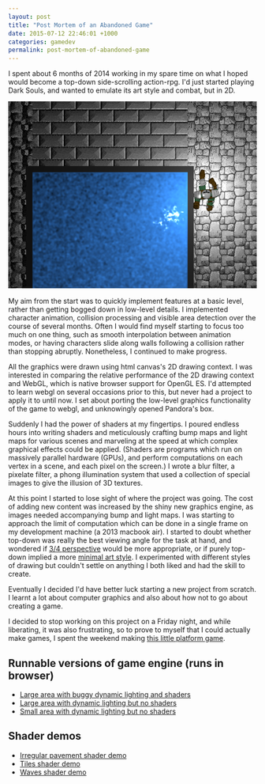 ```yaml
---
layout: post
title: "Post Mortem of an Abandoned Game"
date: 2015-07-12 22:46:01 +1000
categories: gamedev
permalink: post-mortem-of-abandoned-game
---
```


I spent about 6 months of 2014 working in my spare time 
on what I hoped would become a top-down
side-scrolling action-rpg. I'd just started playing Dark Souls,
and wanted to emulate its art style and combat, but in 2D.

![screenshot](/images/post-mortem-of-abandoned-game/screenshot.png)

My aim from the start was to quickly implement features at a basic level, rather than getting bogged down in low-level details.
I implemented character animation, collision processing
and visible area detection over the course of several months. Often I would find myself starting to focus too much on one thing,
such as smooth interpolation between animation modes, or having characters slide along walls following a collision rather than
stopping abruptly. Nonetheless, I continued to make progress.

All the graphics were drawn using html canvas's 2D drawing context. I was interested in comparing the relative performance of 
the 2D drawing context and WebGL, which is native browser support for OpenGL ES.
I'd attempted to learn webgl on several occasions prior to this, but never had a project to apply it to until now.
I set about porting the low-level graphics functionality of the game to webgl, and unknowingly opened Pandora's box.

Suddenly I had the power of shaders at my fingertips. I poured endless hours into writing shaders and meticulously crafting
bump maps and light maps for various scenes and marveling at the speed at which complex graphical effects could be applied.
(Shaders are programs which run on massively parallel hardware (GPUs), and perform computations on each vertex in a scene, and
each pixel on the screen.) I wrote a blur filter, a pixelate filter, a phong illumination system that used a collection of
special images to give the illusion of 3D textures.

At this point I started to lose sight of where the project was going. The cost of adding new content was increased by the shiny new graphics
engine, as images needed accompanying bump and light maps. I was starting to approach the limit of computation which can be done
in a single frame on my development machine (a 2013 macbook air). I started to doubt whether top-down was really the best viewing angle for
the task at hand, and wondered if [3/4 perspective](/images/post-mortem-of-abandoned-game/lttp.jpg) would be more appropriate, or if purely top-down implied
a more [minimal art style](/images/post-mortem-of-abandoned-game/teleglitch.jpg). I experimented with different styles of drawing but couldn't settle
on anything I both liked and had the skill to create.

Eventually I decided I'd have better luck starting a new project from scratch. I learnt a lot about computer graphics and also about
how not to go about creating a game.

I decided to stop working on this project on a Friday night, and while liberating, it was also frustrating, so to prove
to myself that I could actually make games, I spent the weekend making [this little platform game](little-platform-game/).

## Runnable versions of game engine (runs in browser)
- [Large area with buggy dynamic lighting and shaders](https://games.gridbugs.org/top-down-sidescrolling-engine)
- [Large area with dynamic lighting but no shaders](https://games.gridbugs.org/abandoned-game-big-noshaders)
- [Small area with dynamic lighting but no shaders](https://games.gridbugs.org/abandoned-game-small)

## Shader demos
- [Irregular pavement shader demo](/demos/post-mortem-of-abandoned-game/pavement-phong)
- [Tiles shader demo](/demos/2d-phong-illumination-in-webgl)
- [Waves shader demo](/demos/post-mortem-of-abandoned-game/waves-phong)

